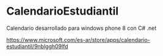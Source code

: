 # CalendarioEstudiantil
Calendario desarrollado para windows phone 8 con C# .net

https://www.microsoft.com/es-ar/store/apps/calendario-estudiantil/9nblggh09lfd


